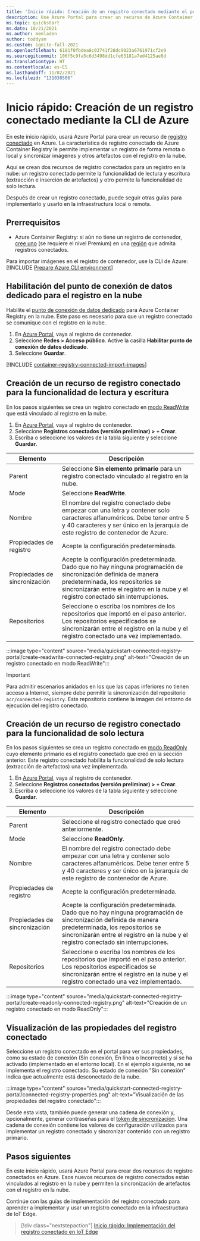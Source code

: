 ```yaml
---
title: 'Inicio rápido: Creación de un registro conectado mediante el portal'
description: Use Azure Portal para crear un recurso de Azure Container Registry conectado que pueda sincronizar imágenes y otros artefactos con el registro en la nube.
ms.topic: quickstart
ms.date: 10/21/2021
ms.author: memladen
author: toddysm
ms.custom: ignite-fall-2021
ms.openlocfilehash: 6181f0fbdea8c03741f28dc9023a6761971cf2e9
ms.sourcegitcommit: 106f5c9fa5c6d3498dd1cfe63181a7ed4125ae6d
ms.translationtype: HT
ms.contentlocale: es-ES
ms.lasthandoff: 11/02/2021
ms.locfileid: "131030506"
---
```

# <a name="quickstart-create-a-connected-registry-using-the-azure-portal"></a>Inicio rápido: Creación de un registro conectado mediante la CLI de Azure

En este inicio rápido, usará Azure Portal para crear un recurso de [registro conectado](intro-connected-registry.md) en Azure. La característica de registro conectado de Azure Container Registry le permite implementar un registro de forma remota o local y sincronizar imágenes y otros artefactos con el registro en la nube. 

Aquí se crean dos recursos de registro conectados para un registro en la nube: un registro conectado permite la funcionalidad de lectura y escritura (extracción e inserción de artefactos) y otro permite la funcionalidad de solo lectura. 

Después de crear un registro conectado, puede seguir otras guías para implementarlo y usarlo en la infraestructura local o remota.

## <a name="prerequisites"></a>Prerrequisitos

* Azure Container Registry: si aún no tiene un registro de contenedor, [cree uno](container-registry-get-started-portal.md) (se requiere el nivel Premium) en una [región](intro-connected-registry.md#available-regions) que admita registros conectados. 

Para importar imágenes en el registro de contenedor, use la CLI de Azure: [!INCLUDE [Prepare Azure CLI environment](../../includes/azure-cli-prepare-your-environment-no-header.md)]

## <a name="enable-the-dedicated-data-endpoint-for-the-cloud-registry"></a>Habilitación del punto de conexión de datos dedicado para el registro en la nube

Habilite el [punto de conexión de datos dedicado](container-registry-firewall-access-rules.md#enable-dedicated-data-endpoints) para Azure Container Registry en la nube. Este paso es necesario para que un registro conectado se comunique con el registro en la nube.

1. En [Azure Portal](https://portal.azure.com), vaya al registro de contenedor.
1. Seleccione **Redes > Acceso público**.
Active la casilla **Habilitar punto de conexión de datos dedicado**.
1. Seleccione **Guardar**.

[!INCLUDE [container-registry-connected-import-images](../../includes/container-registry-connected-import-images.md)]

## <a name="create-a-connected-registry-resource-for-read-and-write-functionality"></a>Creación de un recurso de registro conectado para la funcionalidad de lectura y escritura

En los pasos siguientes se crea un registro conectado en [modo ReadWrite](intro-connected-registry.md#modes) que está vinculado al registro en la nube.

1. En [Azure Portal](https://portal.azure.com), vaya al registro de contenedor.
1. Seleccione **Registros conectados (versión preliminar) > + Crear**.
1. Escriba o seleccione los valores de la tabla siguiente y seleccione **Guardar**.


|Elemento  |Descripción  |
|---------|---------|
|Parent     | Seleccione **Sin elemento primario** para un registro conectado vinculado al registro en la nube.        |
|Mode     | Seleccione **ReadWrite**.         |
|Nombre     | El nombre del registro conectado debe empezar con una letra y contener solo caracteres alfanuméricos. Debe tener entre 5 y 40 caracteres y ser único en la jerarquía de este registro de contenedor de Azure.       |
|Propiedades de registro     | Acepte la configuración predeterminada.       |
|Propiedades de sincronización    | Acepte la configuración predeterminada. Dado que no hay ninguna programación de sincronización definida de manera predeterminada, los repositorios se sincronizarán entre el registro en la nube y el registro conectado sin interrupciones.      |
|Repositorios     | Seleccione o escriba los nombres de los repositorios que importó en el paso anterior. Los repositorios especificados se sincronizarán entre el registro en la nube y el registro conectado una vez implementado.     |

:::image type="content" source="media/quickstart-connected-registry-portal/create-readwrite-connected-registry.png" alt-text="Creación de un registro conectado en modo ReadWrite":::


> [!IMPORTANT]
> Para admitir escenarios anidados en los que las capas inferiores no tienen acceso a Internet, siempre debe permitir la sincronización del repositorio `acr/connected-registry`. Este repositorio contiene la imagen del entorno de ejecución del registro conectado.

## <a name="create-a-connected-registry-resource-for-read-only-functionality"></a>Creación de un recurso de registro conectado para la funcionalidad de solo lectura

En los pasos siguientes se crea un registro conectado en [modo ReadOnly](intro-connected-registry.md#modes) cuyo elemento primario es el registro conectado que creó en la sección anterior. Este registro conectado habilita la funcionalidad de solo lectura (extracción de artefactos) una vez implementada.

1. En [Azure Portal](https://portal.azure.com), vaya al registro de contenedor.
1. Seleccione **Registros conectados (versión preliminar) > + Crear**.
1. Escriba o seleccione los valores de la tabla siguiente y seleccione **Guardar**.


|Elemento  |Descripción  |
|---------|---------|
|Parent     | Seleccione el registro conectado que creó anteriormente.        |
|Mode     | Seleccione **ReadOnly**.         |
|Nombre     | El nombre del registro conectado debe empezar con una letra y contener solo caracteres alfanuméricos. Debe tener entre 5 y 40 caracteres y ser único en la jerarquía de este registro de contenedor de Azure.      |
|Propiedades de registro     | Acepte la configuración predeterminada.       |
|Propiedades de sincronización    | Acepte la configuración predeterminada. Dado que no hay ninguna programación de sincronización definida de manera predeterminada, los repositorios se sincronizarán entre el registro en la nube y el registro conectado sin interrupciones.      |
|Repositorios     | Seleccione o escriba los nombres de los repositorios que importó en el paso anterior. Los repositorios especificados se sincronizarán entre el registro en la nube y el registro conectado una vez implementado.     |

:::image type="content" source="media/quickstart-connected-registry-portal/create-readonly-connected-registry.png" alt-text="Creación de un registro conectado en modo ReadOnly":::

## <a name="view-connected-registry-properties"></a>Visualización de las propiedades del registro conectado

Seleccione un registro conectado en el portal para ver sus propiedades, como su estado de conexión (Sin conexión, En línea o Incorrecto) y si se ha activado (implementado en el entorno local). En el ejemplo siguiente, no se implementa el registro conectado. Su estado de conexión "Sin conexión" indica que actualmente está desconectado de la nube.

:::image type="content" source="media/quickstart-connected-registry-portal/connected-registry-properties.png" alt-text="Visualización de las propiedades del registro conectado":::

Desde esta vista, también puede generar una cadena de conexión y, opcionalmente, generar contraseñas para el [token de sincronización](overview-connected-registry-access.md#sync-token). Una cadena de conexión contiene los valores de configuración utilizados para implementar un registro conectado y sincronizar contenido con un registro primario.

## <a name="next-steps"></a>Pasos siguientes

En este inicio rápido, usará Azure Portal para crear dos recursos de registro conectados en Azure. Esos nuevos recursos de registro conectados están vinculados al registro en la nube y permiten la sincronización de artefactos con el registro en la nube.

Continúe con las guías de implementación del registro conectado para aprender a implementar y usar un registro conectado en la infraestructura de IoT Edge.

> [!div class="nextstepaction"]
> [Inicio rápido: Implementación del registro conectado en IoT Edge][quickstart-deploy-connected-registry-iot-edge-cli]

<!-- LINKS - internal -->
[az-acr-connected-registry-create]: /cli/azure/acr/connected-registry#az_acr_connected_registry_create
[az-acr-connected-registry-list]: /cli/azure/acr/connected-registry#az_acr_connected_registry_list
[az-acr-create]: /cli/azure/acr#az_acr_create
[az-acr-update]: /cli/azure/acr#az_acr_update
[az-acr-import]: /cli/azure/acr#az_acr_import
[az-group-create]: /cli/azure/group#az_group_create
[container-registry-intro]: container-registry-intro.md
[container-registry-skus]: container-registry-skus.md
[quickstart-deploy-connected-registry-iot-edge-cli]: quickstart-deploy-connected-registry-iot-edge-cli.md
